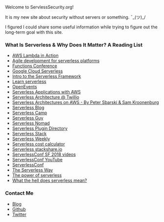 Welcome to ServlessSecurity.org!

It is my new site about security without servers or something.  ¯\_(ツ)_/

I figured I could share some useful information while trying to figure out the long-term goal with this site. 


### What Is Serverless & Why Does It Matter? A Reading List  
- [AWS Lambda in Action](https://www.manning.com/books/aws-lambda-in-action)
- [Agile development for serverless platforms](https://www.manning.com/books/agile-development-for-serverless-platforms)
- [Functions Conference](https://functions.events)
- [Google Cloud Serverless](https://cloud.google.com/serverless/) 
- [Intro to the Serverless Framework](http://codemore.teachable.com/p/serverless-framework-node)
- [Learn serverless](https://serverless.com/learn/)
- [OpenEvents](https://openevents.io) 
- [Serverless Applications with AWS](http://bit.ly/serverless-apps-aws)
- [Serverless Architecture @ Twillio](https://www.twilio.com/docs/glossary/what-is-serverless-architecture)
- [Serverless Architectures on AWS - By Peter Sbarski & Sam Kroonenburg](http://book.acloud.guru)
- [Serverless Blog](http://blog.serverless.com)
- [Serverless Camp](https://serverless.camp)
- [Serverless Guy](http://www.serverlessguy.com/)
- [Serverless Nomad](https://www.serverlessnomad.com) 
- [Serverless Plugin Directory](https://www.serverlessconsultants.com/plugins/) 
- [Serverless Stack](https://serverless-stack.com) 
- [Serverless Weekly](https://serverless.email) 
- [Serverless cost calculator](http://serverlesscalc.com)
- [Serverless stackshare.io](https://stackshare.io/serverless/in-stacks) 
- [ServerlessConf SF 2018 videos](https://acloud.guru/series/serverlessconf-sf-2018)
- [ServerlessConf YouTube](https://www.youtube.com/channel/UCqlcVgk8SkUmve4Kw4xSlgw) 
- [ServerlessConf](http://serverlessconf.io)
- [The Serverless Way](https://theserverlessway.com) 
- [The power of serverless](https://thepowerofserverless.info) 
- [What the hell does serverless mean?](https://hackernoon.com/what-the-hell-does-serverless-mean-219a5f6e3c6a)


### Contact Me
- [Blog](https://jerrygamblin.com) 
- [Github](https://github.com/jgamblin) 
- [Twitter](https://twitter.com/jgamblin) 
